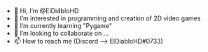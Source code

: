 - 👋 Hi, I’m @ElDi4bloHD
- 👀 I’m interested in programming and creation of 2D video games
- 🌱 I’m currently learning "Pygame"
- 💞️ I’m looking to collaborate on ...
- 📫 How to reach me (Discord --> ElDiabloHD#0733)

<!---
ElDi4bloHD/ElDi4bloHD is a ✨ special ✨ repository because its `README.md` (this file) appears on your GitHub profile.
You can click the Preview link to take a look at your changes.
--->
